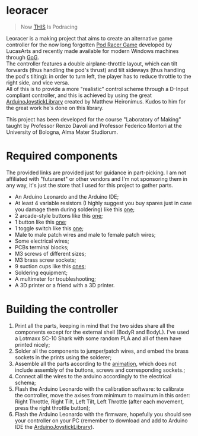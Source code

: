 # leoracer
> Now [THIS](https://youtu.be/8bLkcCZFKvA) Is Podracing  


Leoracer is a making project that aims to create an alternative game controller for the now long forgotten [Pod Racer Game](https://en.wikipedia.org/wiki/Star_Wars_Episode_I:_Racer) developed by LucasArts and recently made available for modern Windows machines through [GoG](https://www.gog.com/en/game/star_wars_episode_i_racer).  
The controller features a double airplane-throttle layout, which can tilt forwards (thus handling the pod's thrust) and tilt sideways (thus handling the pod's tilting): in order to turn left, the player has to reduce throttle to the right side, and vice versa.  
All of this is to provide a more "realistic" control scheme through a D-Input compliant controller, and this is achieved by using the great [ArduinoJoystickLibrary](https://github.com/MHeironimus/ArduinoJoystickLibrary) created by Matthew Heironimus. Kudos to him for the great work he's done on this library. 

This project has been developed for the course "Laboratory of Making" taught by Professor Renzo Davoli and Professor Federico Montori at the University of Bologna, Alma Mater Studiorum.

# Required components
The provided links are provided just for guidance in part-picking. I am not affiliated with "futuranet" or other vendors and I'm not sponsoring them in any way, it's just the store that I used for this project to gather parts.
* An Arduino Leonardo and the Arduino IDE;
* At least 4 variable resistors (I highly suggest you buy spares just in case you damage them during soldering) like this [one](https://futuranet.it/prodotto/potenziometro-lineare-1-kohm/);
* 2 arcade-style buttons like this [one](https://futuranet.it/prodotto/pulsante-arcade-corto-blu/);
* 1 button like this [one](https://futuranet.it/prodotto/pulsante-da-pannello-normalmente-aperto-nero/);
* 1 toggle switch like this [one](https://futuranet.it/prodotto/deviatore-on-on-a-levetta-cs-90/);
* Male to male patch wires and male to female patch wires;
* Some electrical wires;
* PCBs terminal blocks;
* M3 screws of different sizes;
* M3 brass screw sockets;
* 9 suction cups like this [ones](https://www.amazon.it/dp/B084BRH8GP?psc=1&ref=ppx_yo2ov_dt_b_product_details);
* Soldering equipment;
* A multimeter for troubleshooting;
* A 3D printer or a friend with a 3D printer.

# Building the controller
1. Print all the parts, keeping in mind that the two sides share all the components except for the external shell (BodyR and BodyL). I've used a Lotmaxx SC-10 Shark with some random PLA and all of them have printed nicely;
2. Solder all the components to jumper/patch wires, and embed the brass sockets in the prints using the solderer;
3. Assemble all the parts according to the [animation](https://drive.google.com/file/d/1N2wPsxAuo81091dKuf4QRvu4FyjoekB1/view?usp=sharing), which does not include assembly of the buttons, screws and corresponding sockets.;
4. Connect all the wires to the arduino accordingly to the electrical schema;
5. Flash the Arduino Leonardo with the calibration software: to calibrate the controller, move the axises from minimum to maximum in this order: Right Throttle, Right Tilt, Left Tilt, Left Throttle (after each movement, press the right throttle button);
6. Flash the Arduino Leonardo with the firmware, hopefully you should see your controller on your PC (remember to download and add to Arduino IDE the [ArduinoJoystickLibrary](https://github.com/MHeironimus/ArduinoJoystickLibrary)).
